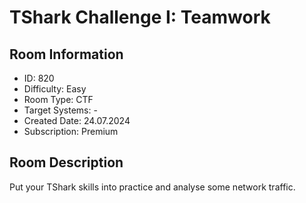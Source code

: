 ﻿# TShark Challenge I: Teamwork

## Room Information
- ID: 820
- Difficulty: Easy
- Room Type: CTF
- Target Systems: -
- Created Date: 24.07.2024
- Subscription: Premium

## Room Description
Put your TShark skills into practice and analyse some network traffic.
